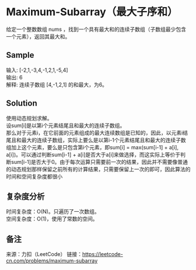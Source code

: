 # Maximum-Subarray（最大子序和）
给定一个整数数组 nums ，找到一个具有最大和的连续子数组（子数组最少包含一个元素），返回其最大和。  

## Sample
输入: [-2,1,-3,4,-1,2,1,-5,4]  
输出: 6  
解释: 连续子数组 [4,-1,2,1] 的和最大，为6。 

## Solution
使用动态规划求解。  
设sum[i]是以第i个元素结尾且和最大的连续子数组。  
那么对于元素i，在它前面的元素组成的最大连续数组是已知的，因此，以元素i结尾且和最大的连续子数组，实际上要么是以第i-1个元素结尾且和最大的连续子数组加上这个元素，要么是只包含第i个元素，即sum[i] = max(sum[i-1] + a[i], a[i])。可以通过判断sum[i-1] + a[i]是否大于a[i]来做选择，而这实际上等价于判断sum[i-1]是否大于0。由于每次运算只需要前一次的结果，因此并不需要像普通的动态规划那样保留之前所有的计算结果，只需要保留上一次的即可，因此算法的时间和空间复杂度都很小

## 复杂度分析
时间复杂度：O(N)。只遍历了一次数组。  
空间复杂度：O(1)，使用了常数的空间。  

## 备注
来源：力扣（LeetCode）
链接：https://leetcode-cn.com/problems/maximum-subarray
